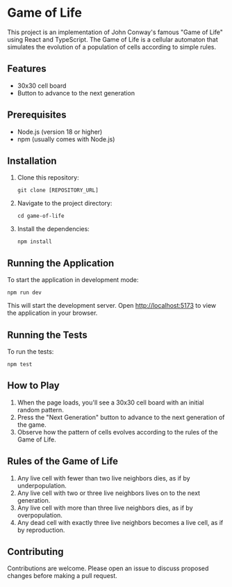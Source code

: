 # Game of Life

This project is an implementation of John Conway's famous "Game of Life" using React and TypeScript. The Game of Life is a cellular automaton that simulates the evolution of a population of cells according to simple rules.

## Features
- 30x30 cell board
- Button to advance to the next generation

## Prerequisites
- Node.js (version 18 or higher)
- npm (usually comes with Node.js)

## Installation

1. Clone this repository:
   ```
   git clone [REPOSITORY_URL]
   ```

2. Navigate to the project directory:
   ```
   cd game-of-life
   ```

3. Install the dependencies:
   ```
   npm install
   ```

## Running the Application

To start the application in development mode:

```
npm run dev
```

This will start the development server. Open [http://localhost:5173](http://localhost:5173) to view the application in your browser.

## Running the Tests

To run the tests:

```
npm test
```

## How to Play

1. When the page loads, you'll see a 30x30 cell board with an initial random pattern.
2. Press the "Next Generation" button to advance to the next generation of the game.
3. Observe how the pattern of cells evolves according to the rules of the Game of Life.

## Rules of the Game of Life

1. Any live cell with fewer than two live neighbors dies, as if by underpopulation.
2. Any live cell with two or three live neighbors lives on to the next generation.
3. Any live cell with more than three live neighbors dies, as if by overpopulation.
4. Any dead cell with exactly three live neighbors becomes a live cell, as if by reproduction.

## Contributing

Contributions are welcome. Please open an issue to discuss proposed changes before making a pull request.
